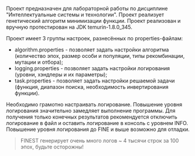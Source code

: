 Проект предназначен для лабораторной работы по дисциплине "Интеллектуальные системы и технологии". Проект реализует
генетический алгоритм минимизации функции. Проект реализован и вручную протестирован на JDK temurin-1.8.0_345.

Проект имеет 3 группы настроек, разнесённых по properties-файлам:

* algorithm.properties - позволяет задать настройки алгоритма (количество эпох, размер особи и популяции, типы
  рекомбинации, мутации и отбора);
* logging.properties - позволяет задать настройки логирования (уровни, хэндлеры и их параметры);
* task.properties - позволяет задать настройки решаемой задачи (функция, диапазон поиска, необходимость инвертирования
  функции).

Необходимо грамотно настраивать логирование. Повышение уровня логирования значительно замедляет выполнение программы.
Для получения только конечных результатов рекомендуется отключить логирование в файл и оставить логирование в консоль с
уровнем INFO. Повышение уровня логирования до FINE и выше возможно для отладки.
> FINEST генерирует очень много логов ~ 4 тысячи строк за 100 эпох, будьте осторожны!